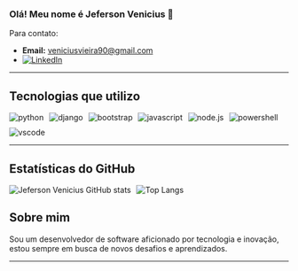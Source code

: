 ### Olá! Meu nome é Jeferson Venicius 👋

Para contato:

- **Email:** veniciusvieira90@gmail.com
- [![LinkedIn](https://img.shields.io/badge/LinkedIn-0077B5?style=for-the-badge&logo=linkedin&logoColor=white)](https://www.linkedin.com/in/jeferson-venicius-48b2602aa/)

---

## Tecnologias que utilizo

<div style="display: flex; gap: 10px; flex-wrap: wrap;">
  <img align="center" alt="python" src="https://img.shields.io/badge/Python-3776AB?style=for-the-badge&logo=python&logoColor=white"/>
  <img align="center" alt="django" src="https://img.shields.io/badge/Django-092E20?style=for-the-badge&logo=django&logoColor=white"/>
  <img align="center" alt="bootstrap" src="https://img.shields.io/badge/Bootstrap-563D7C?style=for-the-badge&logo=bootstrap&logoColor=white"/>
  <img align="center" alt="javascript" src="https://img.shields.io/badge/JavaScript-323330?style=for-the-badge&logo=javascript&logoColor=F7DF1E"/>
  <img align="center" alt="node.js" src="https://img.shields.io/badge/Node.js-43853D?style=for-the-badge&logo=node.js&logoColor=white"/>
  <img align="center" alt="powershell" src="https://img.shields.io/badge/Powershell-2CA5E0?style=for-the-badge&logo=powershell&logoColor=white"/>
  <img align="center" alt="vscode" src="https://img.shields.io/badge/VS_Code-007ACC?style=for-the-badge&logo=visual-studio-code&logoColor=white"/>
</div>

---

## Estatísticas do GitHub

<div style="display: flex; flex-wrap: wrap; gap: 10px;">
  <img src="https://github-readme-stats.vercel.app/api?username=DevJefersonVenicius&show_icons=true&theme=dracula" alt="Jeferson Venicius GitHub stats" style="max-width: 48%;"/>
  <img src="https://github-readme-stats.vercel.app/api/top-langs/?username=DevJefersonVenicius&layout=compact&theme=dracula" alt="Top Langs" style="max-width: 48%;"/>
</div>

## Sobre mim

Sou um desenvolvedor de software aficionado por tecnologia e inovação, estou sempre em busca de novos desafios e aprendizados.

---

